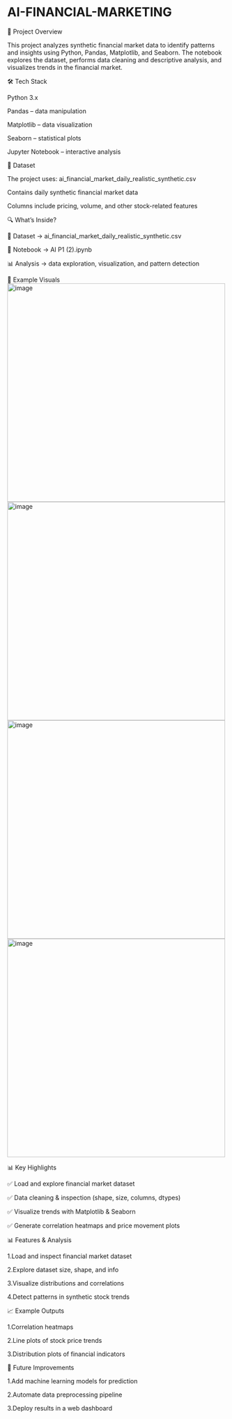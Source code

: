 # AI-FINANCIAL-MARKETING
📌 Project Overview

This project analyzes synthetic financial market data to identify patterns and insights using Python, Pandas, Matplotlib, and Seaborn.
The notebook explores the dataset, performs data cleaning and descriptive analysis, and visualizes trends in the financial market.

🛠️ Tech Stack

Python 3.x

Pandas – data manipulation

Matplotlib – data visualization

Seaborn – statistical plots

Jupyter Notebook – interactive analysis

📂 Dataset

The project uses:
ai_financial_market_daily_realistic_synthetic.csv

Contains daily synthetic financial market data

Columns include pricing, volume, and other stock-related features

🔍 What’s Inside?

📂 Dataset → ai_financial_market_daily_realistic_synthetic.csv

📓 Notebook → AI P1 (2).ipynb

📊 Analysis → data exploration, visualization, and pattern detection

📸 Example Visuals
<img width="500" height="500" alt="image" src="https://github.com/user-attachments/assets/d304f8a9-e489-4cca-9df8-a2a5aee34a5b" />
<img width="500" height="500" alt="image" src="https://github.com/user-attachments/assets/2e79964e-d20a-4f57-affb-c1a77795dded" />
<img width="500" height="500" alt="image" src="https://github.com/user-attachments/assets/72e2001b-c01a-4783-b307-bab792f84983" />
<img width="500" height="500" alt="image" src="https://github.com/user-attachments/assets/333dcefd-5bb0-4c76-bfbd-5776f7793c27" />





📊 Key Highlights

✅ Load and explore financial market dataset

✅ Data cleaning & inspection (shape, size, columns, dtypes)

✅ Visualize trends with Matplotlib & Seaborn

✅ Generate correlation heatmaps and price movement plots

📊 Features & Analysis

1.Load and inspect financial market dataset

2.Explore dataset size, shape, and info

3.Visualize distributions and correlations

4.Detect patterns in synthetic stock trends

📈 Example Outputs

1.Correlation heatmaps

2.Line plots of stock price trends

3.Distribution plots of financial indicators

📌 Future Improvements

1.Add machine learning models for prediction

2.Automate data preprocessing pipeline

3.Deploy results in a web dashboard

